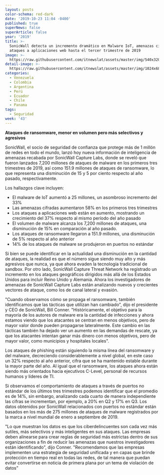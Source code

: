 ```yaml
---
layout: posts
color-schema: red-dark
date: '2019-10-23 11:04 -0400'
published: true
superNews: false
superArticle: false
year: '2019'
title: >-
  SonicWall detecta un incremento dramático en Malware IoT, amenazas cifradas y
  ataques a aplicaciones web hasta el tercer trimestre de 2019
image: >-
  https://raw.githubusercontent.com/itnewslat/assets/master/img/540x320/Malware-IOT-p.jpg
detail-image: >-
  https://raw.githubusercontent.com/itnewslat/assets/master/img/1024x680/Malware-IOT-g.jpg
categories:
  - Venezuela
  - Colombia
  - Argentina
  - Perú
  - Ecuador
  - Chile
  - Panama
tags:
  - Seguridad
week: '43'
---
```

**Ataques de ransomware, menor en volumen pero más selectivos y agresivos**

SonicWall, el socio de seguridad de confianza que protege más de 1 millón de redes en todo el mundo, lanzó hoy nueva información de inteligencia de amenazas recabada por SonicWall Capture Labs, donde se reveló que fueron lanzados 7,200 millones de ataques de malware en los primeros tres trimestres de 2019, así como 151.9 millones de ataques de ransomware, lo que representa una disminución de 15 y 5 por ciento respecto al año pasado, respectivamente. 

Los hallazgos clave incluyen:

- El malware de IoT aumentó a 25 millones, un asombroso incremento del 33%
- Las amenazas cifradas aumentaron 58% en los primeros tres trimestres
- Los ataques a aplicaciones web están en aumento, mostrando un crecimiento del 37% respecto al mismo período del año pasado
- El volumen de malware alcanza los 7,200 millones de ataques, una disminución de 15% en comparación al año pasado.
- Los ataques de ransomware llegaron a 151.9 millones, una disminución de 5% respecto al año anterior 
- 14% de los ataques de malware se produjeron en puertos no estándar

Si bien se puede identificar en la actualidad una disminución en la cantidad de ataques, la realidad es que el número sigue siendo muy alto y más agresivos que nunca, ya que ahora evaden la tecnología tradicional de sandbox. Por otro lado, SonicWall Capture Threat Network ha registrado un incremento en los ataques geográficos dirigidos más allá de los Estados Unidos para incluir Reino Unido y Alemania. Ahora los investigadores de amenazas de SonicWall Capture Labs están analizando nuevos y crecientes vectores de ataque, como los de canal lateral y evasión.

"Cuando observamos cómo se propaga el ransomware, también identificamos que las tácticas que utilizan han cambiado", dijo el presidente y CEO de SonicWall, Bill Conner. "Históricamente, el objetivo para la mayoría de los autores de malware era la cantidad de infecciones y ahora estamos viendo que los atacantes se centran en menos objetivos, pero de mayor valor donde pueden propagarse lateralmente. Este cambio en las tácticas también ha dejado ver un aumento en las demandas de rescate, ya que los atacantes intentan ganar más dinero con menos objetivos, pero de mayor valor, como municipios y hospitales locales".

Los ataques de phishing están siguiendo la misma línea del ransomware y del malware, decreciendo considerablemente a nivel global, en este caso un 32% respecto al año anterior, cifra que se ha mantenido estable durante la mayor parte del año. Al igual que el ransomware, los ataques ahora están siendo más orientados hacia ejecutivos C-Level, personal de recursos humanos y líderes de TI. 

Si observamos el comportamiento de ataques a través de puertos no estándar de los últimos tres trimestres podemos identificar que el promedio es de 14%, sin embargo, analizando cada cuarto de manera independiente las cifras se incrementan, por ejemplo, a 20% en Q2 y 17% en Q3. Los datos obtenidos por SonicWall relacionados con puertos no estándar están basados en los más de 275 millones de ataques de malware registrados por la marca a nivel mundial de enero a septiembre de 2019.

"Lo que muestran los datos es que los ciberdelincuentes son cada vez más sutiles, más selectivos y más inteligentes en sus ataques. Las empresas deben alinearse para crear reglas de seguridad más estrictas dentro de sus organizaciones a fin de reducir las amenazas que nuestros investigadores están identificando", dijo Conner. "Recomendamos que las empresas implementen una estrategia de seguridad unificada y en capas que brinde protección en tiempo real en todas las redes, de tal manera que puedan evitar convertirse en noticia de primera plana por un tema de violación de datos”